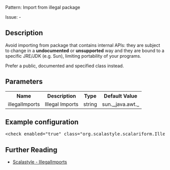 Pattern: Import from illegal package

Issue: -

## Description

Avoid importing from package that contains internal APIs: they are subject to change in a **undocumented** or **unsupported** way and they are bound to a specific JRE/JDK (e.g. Sun), limiting portability of your programs.

Prefer a public, documented and specified class instead.

## Parameters
<table><tr><th>Name</th><th>Description</th><th>Type</th><th>Default Value</th></tr><tr><td>illegalImports</td>
        <td>Illegal Imports</td>
        <td>string</td>
        <td>sun._,java.awt._</td>
      </tr></table>

## Example configuration
<pre>&lt;check enabled=&quot;true&quot; class=&quot;org.scalastyle.scalariform.IllegalImportsChecker&quot; level=&quot;warning&quot;/&gt;</pre>
<a name="org_scalastyle_scalariform_ImportGroupingChecker" />

## Further Reading

* [Scalastyle - IllegalImports](http://www.scalastyle.org/rules-1.0.0.html#org_scalastyle_scalariform_IllegalImportsChecker)